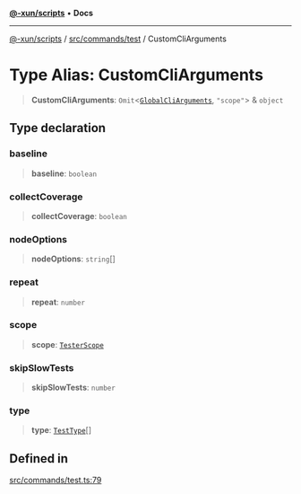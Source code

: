 [**@-xun/scripts**](../../../../README.md) • **Docs**

***

[@-xun/scripts](../../../../README.md) / [src/commands/test](../README.md) / CustomCliArguments

# Type Alias: CustomCliArguments

> **CustomCliArguments**: `Omit`\<[`GlobalCliArguments`](../../../configure/type-aliases/GlobalCliArguments.md), `"scope"`\> & `object`

## Type declaration

### baseline

> **baseline**: `boolean`

### collectCoverage

> **collectCoverage**: `boolean`

### nodeOptions

> **nodeOptions**: `string`[]

### repeat

> **repeat**: `number`

### scope

> **scope**: [`TesterScope`](TesterScope.md)

### skipSlowTests

> **skipSlowTests**: `number`

### type

> **type**: [`TestType`](../enumerations/TestType.md)[]

## Defined in

[src/commands/test.ts:79](https://github.com/Xunnamius/xscripts/blob/86b76a595de7a0bbf273ef7bb201d4c62f5e3d77/src/commands/test.ts#L79)
